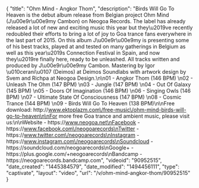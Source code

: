 {
    "title": "Ohm Mind - Angkor Thom",
    "description": "Birds Will Go To Heaven is the debut album release from Belgian project Ohm Mind (J\u00e9r\u00e9my Cambon) on Neogoa Records. The label has already released a lot of new and exciting music this year but they\u2019ve recently redoubled their efforts to bring a lot of joy to Goa trance fans everywhere in the last part of 2015. On this album J\u00e9r\u00e9my is presenting some of his best tracks, played at and tested on many gatherings in Belgium as well as this year\u2019s Connection Festival in Spain, and now they\u2019re finally here, ready to be unleashed. All tracks written and produced by J\u00e9r\u00e9my Cambon. Mastering by Igor \u010cerani\u0107 (Deimos) at Deimos Soundlabs with artwork design by Svem and Richpa at Neogoa Design.\n\n01 - Angkor Thom (146 BPM) \n02 - Unleash The Ohm (147 BPM) \n03 - Jungle (147 BPM) \n04 - Out Of Galaxy (145 BPM) \n05 - Doors Of Imagination (146 BPM) \n06 - Singing Owls (146 BPM) \n07 - Ultimate State Of Consciousness (147 BPM) \n08 - Cosmic Trance (144 BPM) \n09 - Birds Will Go To Heaven (138 BPM)\n\nFree download: http:\/\/www.ektoplazm.com\/free-music\/ohm-mind-birds-will-go-to-heaven\n\nFor more free Goa trance and ambient music, please visit us:\n\nWebsite - https:\/\/www.neogoa.net\nFacebook - https:\/\/www.facebook.com\/neogoarecords\nTwitter - https:\/\/www.twitter.com\/neogoarecords\nInstagram - https:\/\/www.instagram.com\/neogoarecords\nSoundcloud - https:\/\/soundcloud.com\/neogoarecords\nGoogle+ - https:\/\/plus.google.com\/+neogoarecords\nBandcamp - https:\/\/neogoarecords.bandcamp.com",
    "videoid": "90952515",
    "date_created": "1445384579",
    "date_modified": "1494456111",
    "type": "captivate",
    "layout": "video",
    "url": "\/v\/ohm-mind-angkor-thom\/90952515"
}